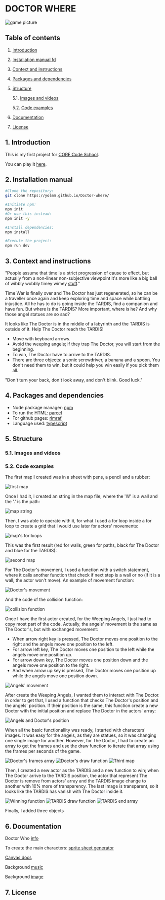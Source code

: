 # DOCTOR WHERE

![game picture](public/img/readme-imgs/final-map.png)

##  <a name='Tableofcontents'></a>Table of contents

<!-- vscode-markdown-toc -->
 1. [ Introduction](#Introduction)
 2. [ Installation manual fd](#Installationmanualfd)
 3. [ Context and instructions](#Contextandinstructions)
 4. [ Packages and dependencies](#Packagesanddependencies)
 5. [ Structure](#Structure)

	 5.1. [Images and videos](#Imagesandvideos)

	 5.2. [Code examples](#Codeexamples)
 6. [ Documentation](#Documentation)
 7. [ License](#License)

<!-- vscode-markdown-toc-config
	numbering=true
	autoSave=true
	/vscode-markdown-toc-config -->
<!-- /vscode-markdown-toc -->


##  1. <a name='Introduction'></a> Introduction

This is my first project for [CORE Code School](https://www.corecode.school/).

You can play it [here](https://yolmm.github.io/Doctor-where/).

##  2. <a name='Installationmanualfd'></a> Installation manual

```bash
#Clone the repository:
git clone https://yolmm.github.io/Doctor-where/

#Initiate npm:
npm init
#Or use this instead:
npm init -y

#Install dependencies:
npm install

#Execute the project:
npm run dev
```

##  3. <a name='Contextandinstructions'></a> Context and instructions

"People assume that time is a strict progression of cause to effect, but actually from a non-linear non-subjective viewpoint it's more like a big ball of wibbly wobbly timey wimey [stuff](https://youtu.be/cwdbLu_x0gY)."

Time War is finally over and The Doctor has just regenerated, so he can be a traveller once again and keep exploring time and space while battling injustice. All he has to do is going inside the TARDIS, find a companion and have fun. But where is the TARDIS? More important, where is he? And why those angel statues are so sad?

It looks like The Doctor is in the middle of a labyrinth and the TARDIS is outside of it. Help The Doctor reach the TARDIS!

- Move with keyboard arrows.
- Avoid the weeping angels; if they trap The Doctor, you will start from the beginning.
- To win, The Doctor have to arrive to the TARDIS.
- There are three objects: a sonic screwdriver, a banana and a spoon. You don't need them to win, but it could help you win easily if you pick them all.


"Don't turn your back, don't look away, and don't blink. Good luck."

##  4. <a name='Packagesanddependencies'></a> Packages and dependencies

- Node package manager: [npm](https://www.npmjs.com/)
- To run the HTML: [parcel](https://www.npmjs.com/package/parcel)
- For github pages: [rimraf](https://www.npmjs.com/package/rimraf)
- Language used: [typescript](https://www.npmjs.com/package/typescript)

##  5. <a name='Structure'></a> Structure

###  5.1. <a name='Imagesandvideos'></a>Images and videos



###  5.2. <a name='Codeexamples'></a>Code examples

The first map I created was in a sheet with pens, a pencil and a rubber:

![first map](public/img/readme-imgs/first-map.jpg)
 
Once I had it, I created an string in the map file, where the 'W' is a wall and the '.' is the path:

![map string](public/img/readme-imgs/map-string.png)

Then, I was able to operate with it, for what I used a for loop inside a for loop to create a grid that I would use later for actors' movements:

![map's for loops](public/img/readme-imgs/map-forloops.png)

This was the first result (red for walls, green for paths, black for The Doctor and blue for the TARDIS):

![second map](public/img/readme-imgs/second-map.png)

For The Doctor's movement, I used a function with a switch statement, where it calls another function that check if next step is a wall or no (if it is a wall, the actor won't move). An example of movement function:

![Doctor's movement](public/img/readme-imgs/doctor-movement.png)

And the code of the collision function:

![collision function](public/img/readme-imgs/collision-function.png)

Once I have the first actor created, for the Weeping Angels, I just had to copy most part of the code. Actually, the angels' movement is the same as The Doctor's, but with exchanged movement:
- When arrow right key is pressed, The Doctor moves one position to the right and the angels move one position to the left.
- For arrow left key, The Doctor moves one position to the left while the angels move one position up.
- For arrow down key, The Doctor moves one position down and the angels move one position to the right.
- And when arrow up key is pressed, The Doctor moves one position up while the angels move one position down.

![Angels' movement](public/img/readme-imgs/angels-movement.png)

After create the Weeping Angels, I wanted them to interact with The Doctor. in order to get that, I used a function that checks The Doctor's position and the angels' position. If their position is the same, this function create a new Doctor with the initial position and replace The Doctor in the actors' array:

![Angels and Doctor's position](public/img/readme-imgs/trapped-function.png)

When all the basic functionallity was ready, I started with characters' images. It was easy for the angels, as they are statues, so it was changing one single image for another. However, for The Doctor, I had to create an array to get the frames and use the draw function to iterate that array using the frames per seconds of the game.

![Doctor's frames array](public/img/readme-imgs/doc-img-array.png)
![Doctor's draw function](public/img/readme-imgs/doc-draw.png)
![Third map](public/img/readme-imgs/third-map.png)

Then, I created a new actor as the TARDIS and a new function to win; when The Doctor arrive to the TARDIS position, the actor that represent The Doctor is remove from actors' array and the TARDIS image change to another with 10% more of transparency. The last image is transparent, so it looks like the TARDIS has vanish with The Doctor inside it.

![Winning function](public/img/readme-imgs/winning-function.png)
![TARDIS draw function](public/img/readme-imgs/tardis-draw.png)
![TARDIS end array](public/img/readme-imgs/tardis-end-array.png)

Finally, I added three objects 

##  6. <a name='Documentation'></a> Documentation

Doctor Who [info](https://en.wikipedia.org/wiki/Doctor_Who)

To create the main characters: [sprite sheet generator](https://sanderfrenken.github.io/Universal-LPC-Spritesheet-Character-Generator/#?body=Humanlike_white)

[Canvas docs](https://developer.mozilla.org/es/docs/Web/API/CanvasRenderingContext2D)

Background [music](https://www.youtube.com/watch?v=K7VmOZ4Ppj8)

Background [image](https://asset-manager.bbcchannels.com/workspace/uploads/brandedangel-alicexzhang-1920x1080-56d470f1.png)

##  7. <a name='License'></a> License